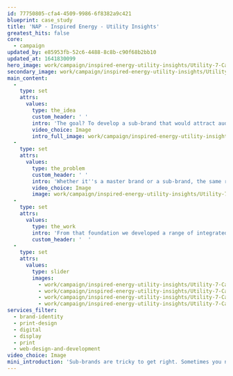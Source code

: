 ```yaml
---
id: 77750805-cfa4-4509-9986-6f8382a9c421
blueprint: case_study
title: 'NAP - Inspired Energy - Utility Insights'
greatest_hits: false
core:
  - campaign
updated_by: e85953fb-52c6-4488-8c8b-c90f68b2bb10
updated_at: 1641830099
hero_image: work/campaign/inspired-energy-utility-insights/Utility-7-Campaign-Insights-FullScreen.jpg
secondary_image: work/campaign/inspired-energy-utility-insights/Utility-7-Campaign-Insights-Large.jpg
main_content:
  -
    type: set
    attrs:
      values:
        type: the_idea
        custom_header: ' '
        intro: 'The goal? To develop a sub-brand that would attract audiences to Inspired Energy’s series of nationwide forums, webinars and podcasts. The challenge? To make the sub-brand as compelling as its parent. Not an easy task. But one we we absolutely loved digging into.'
        video_choice: Image
        intro_full_image: work/campaign/inspired-energy-utility-insights/Utility-7-Campaign-Insights-FullScreen-2.jpg
  -
    type: set
    attrs:
      values:
        type: the_problem
        custom_header: ' '
        intro: 'Whether it''s a master brand or a sub-brand, the same rules apply. You need a set of distinctive assets to help your brand stand out. So we developed a logo, a colour palette and a suite of dynamic, abstract waves to be our hero visuals. These were paired with the Inspired Energy Midnight Blue as a nod back to Inspired Energy.'
        video_choice: Image
        image: work/campaign/inspired-energy-utility-insights/Utility-7-Campaign-Insights-FullScreen-3.jpg
  -
    type: set
    attrs:
      values:
        type: the_work
        intro: 'From that foundation we developed a range of integrated creative outputs to bring the brand to life. We created concertina booklets, pull-up banners, digital email campaigns and a website including members-only access. The VIP client portal differentiates itself with an alternative colour palette. All this was the result of plenty of time thinking about how to craft a sub-brand that did the business. Some would even call it inspired.... '
        custom_header: '  '
  -
    type: set
    attrs:
      values:
        type: slider
        images:
          - work/campaign/inspired-energy-utility-insights/Utility-7-Campaign-Insights-Large-2.jpg
          - work/campaign/inspired-energy-utility-insights/Utility-7-Campaign-Insights-Large-3.jpg
          - work/campaign/inspired-energy-utility-insights/Utility-7-Campaign-Insights-Large-4.jpg
          - work/campaign/inspired-energy-utility-insights/Utility-7-Campaign-Insights-Large-5.jpg
services_filter:
  - brand-identity
  - print-design
  - digital
  - display
  - print
  - web-design-and-development
video_choice: Image
mini_introduction: 'Sub-brands are tricky to get right. Sometimes you need them to be a close cousin of your main brand and others they need to be poles apart. So when Inspired Energy came to us to develop a sub-brand - our pencils were sharp and ready to go.'
---
```

